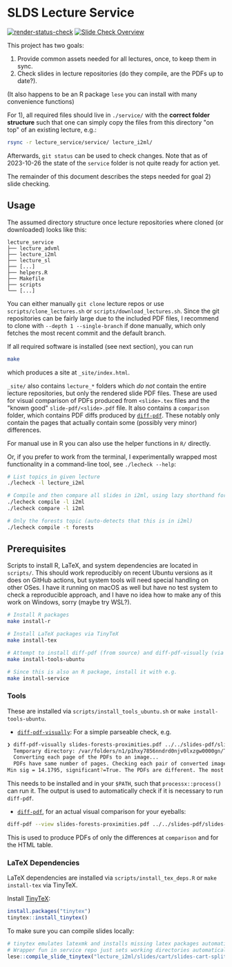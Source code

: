 # SLDS Lecture Service

<!-- badges: start -->
[![render-status-check](https://github.com/slds-lmu/lecture_service/actions/workflows/render-status-check.yaml/badge.svg)](https://github.com/slds-lmu/lecture_service/actions/workflows/render-status-check.yaml)
[![Slide Check Overview](https://img.shields.io/badge/Slide_Check_Overview-E0911F)](https://slds-lmu.github.io/lecture_service/)
<!-- badges: end -->

This project has two goals:

1. Provide common assets needed for all lectures, once, to keep them in sync.
2. Check slides in lecture repositories (do they compile, are the PDFs up to date?).

(It also happens to be an R package `lese` you can install with many convenience functions)

For 1), all required files should live in `./service/` with the **correct folder structure** such that one can simply copy the files from this directory "on top" of an existing lecture, e.g.:

```sh
rsync -r lecture_service/service/ lecture_i2ml/
```

Afterwards, `git status` can be used to check changes.
Note that as of 2023-10-26 the state of the `service` folder is not quite ready for action yet.

The remainder of this document describes the steps needed for goal 2) slide checking.

## Usage

The assumed directory structure once lecture repositories where cloned (or downloaded) looks like this:

```
lecture_service
├── lecture_advml
├── lecture_i2ml
├── lecture_sl
├── [...]
├── helpers.R
├── Makefile
├── scripts
└── [...]
```

You can either manually `git clone` lecture repos or use `scripts/clone_lectures.sh` or `scripts/download_lectures.sh`.
Since the git repositories can be fairly large due to the included PDF files, I recommend to clone with `--depth 1 --single-branch` if done manually, which only fetches the most recent commit and the default branch.

If all required software is installed (see next section), you can run

```sh
make
```

which produces a site at `_site/index.html`.

`_site/` also contains `lecture_*` folders which *do not* contain the entire lecture repositories, but only the rendered slide PDF files.
These are used for visual comparison of PDFs produced from `<slide>.tex` files and the "known good" `slide-pdf/<slide>.pdf` file.
It also contains a `comparison` folder, which contains PDF diffs produced by [`diff-pdf`](https://github.com/vslavik/diff-pdf).
These notably only contain the pages that actually contain some (possibly very minor) differences.

For manual use in R you can also use the helper functions in `R/` directly.

Or, if you prefer to work from the terminal, I experimentally wrapped most functionality in a command-line tool, see `./lecheck --help`:

```sh
# List topics in given lecture
./lecheck -l lecture_i2ml

# Compile and then compare all slides in i2ml, using lazy shorthand for i2ml
./lecheck compile -l i2ml
./lecheck compare -l i2ml

# Only the forests topic (auto-detects that this is in i2ml)
./lecheck compile -t forests
```

## Prerequisites

Scripts to install R, LaTeX, and system dependencies are located in `scripts/`.
This should work reproducibly on recent Ubuntu versions as it does on GitHub actions, but system tools will need special handling on other OSes.
I have it running on macOS as well but have no test system to check a reproducible approach, and I have no idea how to make any of this work on Windows, sorry (maybe try WSL?).

```sh
# Install R packages
make install-r

# Install LaTeX packages via TinyTeX
make install-tex

# Attempt to install diff-pdf (from source) and diff-pdf-visually (via pip)
make install-tools-ubuntu

# Since this is also an R package, install it with e.g.
make install-service
```

### Tools

These are installed via `scripts/install_tools_ubuntu.sh` or `make install-tools-ubuntu`.

- [`diff-pdf-visually`](https://pypi.org/project/diff-pdf-visually/): For a simple parseable check, e.g.

```sh
❯ diff-pdf-visually slides-forests-proximities.pdf ../../slides-pdf/slides-forests-proximities.pdf
  Temporary directory: /var/folders/n1/p1hxy7856nndrd0njv0lxzgw0000gn/T/diffpdfdy0681qc
  Converting each page of the PDFs to an image...
  PDFs have same number of pages. Checking each pair of converted images...
Min sig = 14.1795, significant?=True. The PDFs are different. The most different pages are: page 5 (sgf. 14.1795), page 2 (sgf. 14.6277), page 4 (sgf. 15.1376), page 7 (sgf. 16.1474), page 3 (sgf. 16.6224).
```

This needs to be installed and in your `$PATH`, such that `processx::process()` can run it.
The output is used to automatically check if it is necessary to run `diff-pdf`.


- [`diff-pdf`](https://vslavik.github.io/diff-pdf/), for an actual visual comparison for your eyeballs:

```sh
diff-pdf --view slides-forests-proximities.pdf ../../slides-pdf/slides-forests-proximities.pdf
```

This is used to produce PDFs of only the differences at `comparison` and for the HTML table.


### LaTeX Dependencies

LaTeX dependencies are installed via `scripts/install_tex_deps.R` or `make install-tex` via TinyTeX.

Install [TinyTeX](https://yihui.org/tinytex/):

```r
install.packages("tinytex")
tinytex::install_tinytex()
```

To make sure you can compile slides locally:

```r
# tinytex emulates latexmk and installs missing latex packages automatically.
# Wrapper fun in service repo just sets working directories automatically
lese::compile_slide_tinytex("lecture_i2ml/slides/cart/slides-cart-splitcriteria-classification.tex")
```

